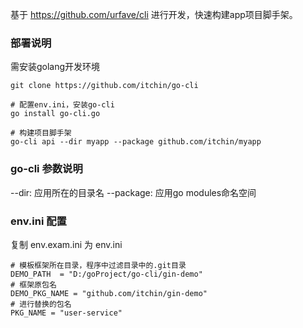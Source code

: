 基于 https://github.com/urfave/cli 进行开发，快速构建app项目脚手架。

### 部署说明

需安装golang开发环境

```
git clone https://github.com/itchin/go-cli

# 配置env.ini，安装go-cli
go install go-cli.go

# 构建项目脚手架
go-cli api --dir myapp --package github.com/itchin/myapp
```

### go-cli 参数说明
--dir: 应用所在的目录名
--package: 应用go modules命名空间

### env.ini 配置

复制 env.exam.ini 为 env.ini

```
# 模板框架所在目录，程序中过滤目录中的.git目录
DEMO_PATH  = "D:/goProject/go-cli/gin-demo"
# 框架原包名
DEMO_PKG_NAME = "github.com/itchin/gin-demo"
# 进行替换的包名
PKG_NAME = "user-service"
```
